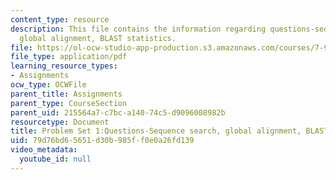 ```yaml
---
content_type: resource
description: This file contains the information regarding questions-sequence search,
  global alignment, BLAST statistics.
file: https://ol-ocw-studio-app-production.s3.amazonaws.com/courses/7-91j-foundations-of-computational-and-systems-biology-spring-2014/79d76bd65651d30b985ff0e0a26fd139_MIT7_91JS14_Pset1_Ques.pdf
file_type: application/pdf
learning_resource_types:
- Assignments
ocw_type: OCWFile
parent_title: Assignments
parent_type: CourseSection
parent_uid: 215564a7-c7bc-a140-74c5-d9096008982b
resourcetype: Document
title: Problem Set 1:Questions-Sequence search, global alignment, BLAST statistics
uid: 79d76bd6-5651-d30b-985f-f0e0a26fd139
video_metadata:
  youtube_id: null
---
```

